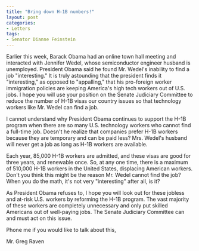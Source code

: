 ```yaml
---
title: "Bring down H-1B numbers!"
layout: post
categories:
- Letters
tags:
- Senator Dianne Feinstein
---
```


Earlier this week, Barack Obama had an online town hall meeting and interacted with Jennifer Wedel, whose semiconductor engineer husband is unemployed. President Obama said he found Mr. Wedel's inability to find a job "interesting." It is truly astounding that the president finds it "interesting," as opposed to "appalling," that his pro-foreign worker immigration policies are keeping America's high tech workers out of U.S. jobs. I hope you will use your position on the Senate Judiciary Committee to reduce the number of H-1B visas our country issues so that technology workers like Mr. Wedel can find a job.

I cannot understand why President Obama continues to support the H-1B program when there are so many U.S. technology workers who cannot find a full-time job. Doesn't he realize that companies prefer H-1B workers because they are temporary and can be paid less? Mrs. Wedel's husband will never get a job as long as H-1B workers are available.

Each year, 85,000 H-1B workers are admitted, and these visas are good for three years, and renewable once. So, at any one time, there is a maximum of 510,000 H-1B workers in the United States, displacing American workers. Don't you think this might be the reason Mr. Wedel cannot find the job? When you do the math, it's not very "interesting" after all, is it?

As President Obama refuses to, I hope you will look out for these jobless and at-risk U.S. workers by reforming the H-1B program. The vast majority of these workers are completely unnecessary and only put skilled Americans out of well-paying jobs. The Senate Judiciary Committee can and must act on this issue.

Phone me if you would like to talk about this,

Mr. Greg Raven